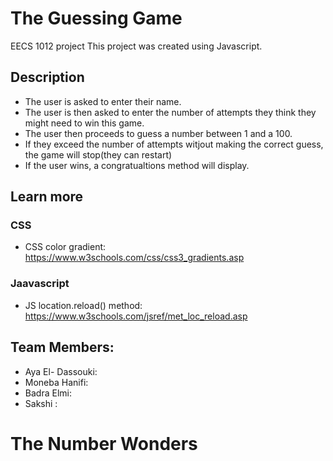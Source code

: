 # The Guessing Game
EECS 1012 project
This project was created using Javascript.
## Description
* The user is asked to enter their name.
* The user is then asked to enter the number of attempts they think they might need to win this game.
* The user then proceeds to guess a number between 1 and a 100.
* If they exceed the number of attempts witjout making the correct guess, the game will stop(they can restart)
* If the user wins, a congratualtions method will display.
## Learn more
### CSS
* CSS color gradient: https://www.w3schools.com/css/css3_gradients.asp
### Jaavascript
* JS location.reload() method: https://www.w3schools.com/jsref/met_loc_reload.asp
## Team Members:
* Aya El- Dassouki:
* Moneba Hanifi:
* Badra Elmi:
* Sakshi :
# The Number Wonders
